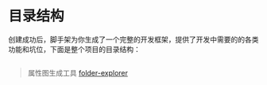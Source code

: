 # 目录结构

创建成功后，脚手架为你生成了一个完整的开发框架，提供了开发中需要的的各类功能和坑位，下面是整个项目的目录结构：

```
```

> 属性图生成工具 [folder-explorer](https://github.com/d2-projects/folder-explorer)